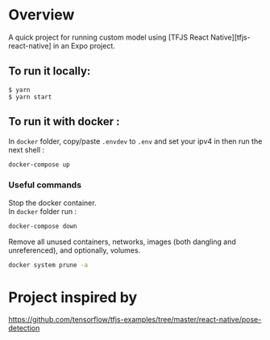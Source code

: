 # Overview

A quick project for running custom model using
[TFJS React Native][tfjs-react-native] in an Expo project.

## To run it locally:

```
$ yarn
$ yarn start
```

## To run it with docker :

In `docker` folder, copy/paste `.envdev` to `.env` and set your ipv4 in then run the next shell :

```sh
docker-compose up
```

### Useful commands

Stop the docker container.\
In `docker` folder run :

```sh
docker-compose down
```

Remove all unused containers, networks, images (both dangling and unreferenced), and optionally, volumes.

```sh
docker system prune -a
```

# Project inspired by
https://github.com/tensorflow/tfjs-examples/tree/master/react-native/pose-detection
